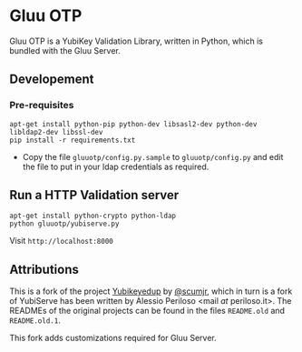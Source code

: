 # Gluu OTP

Gluu OTP is a YubiKey Validation Library, written in Python, which is bundled with the Gluu Server.

## Developement

### Pre-requisites

```
apt-get install python-pip python-dev libsasl2-dev python-dev libldap2-dev libssl-dev
pip install -r requirements.txt
```

* Copy the file `gluuotp/config.py.sample` to `gluuotp/config.py` and edit the file to put in your ldap credentials as required.

## Run a HTTP Validation server

```
apt-get install python-crypto python-ldap
python gluuotp/yubiserve.py
```

Visit `http://localhost:8000`

## Attributions

This is a fork of the project [Yubikeyedup](https://github.com/scumjr/yubikeyedup) by [@scumjr](https://github.com/scumjr), which in turn is a fork of YubiServe has been written by Alessio Periloso \<mail *at* periloso.it\>. The READMEs of the original projects can be found in the files `README.old` and `README.old.1`.

This fork adds customizations required for Gluu Server.
